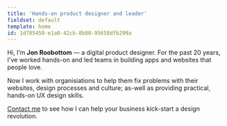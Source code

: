 ```yaml
---
title: 'Hands-on product designer and leader'
fieldset: default
template: home
id: 1d785450-e1a0-42cb-8b80-95658dfb299a
---
```

Hi, I’m **Jon Roobottom** — a digital product designer. For the past 20 years, I've worked hands-on and led teams in building apps and websites that people love. 

Now I work with organisiations to help them fix problems with their websites, design processes and culture; as-well as providing practical, hands-on UX design skills.

[Contact me](/contact) to see how I can help your business kick-start a design revolution.